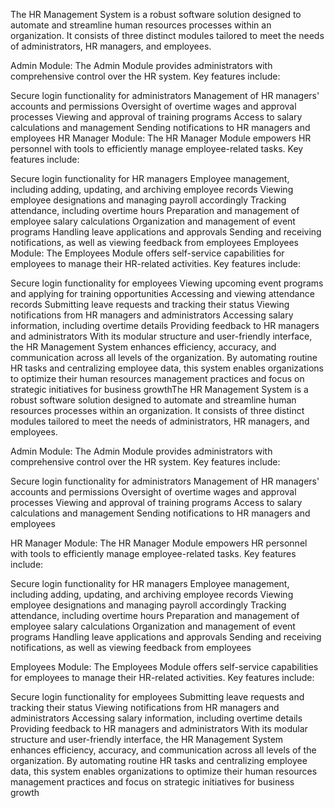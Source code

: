 The HR Management System is a robust software solution designed to automate and streamline human resources processes within an organization. It consists of three distinct modules tailored to meet the needs of administrators, HR managers, and employees.

Admin Module:
The Admin Module provides administrators with comprehensive control over the HR system. Key features include:

Secure login functionality for administrators
Management of HR managers' accounts and permissions
Oversight of overtime wages and approval processes
Viewing and approval of training programs
Access to salary calculations and management
Sending notifications to HR managers and employees
HR Manager Module:
The HR Manager Module empowers HR personnel with tools to efficiently manage employee-related tasks. Key features include:

Secure login functionality for HR managers
Employee management, including adding, updating, and archiving employee records
Viewing employee designations and managing payroll accordingly
Tracking attendance, including overtime hours
Preparation and management of employee salary calculations
Organization and management of event programs
Handling leave applications and approvals
Sending and receiving notifications, as well as viewing feedback from employees
Employees Module:
The Employees Module offers self-service capabilities for employees to manage their HR-related activities. Key features include:

Secure login functionality for employees
Viewing upcoming event programs and applying for training opportunities
Accessing and viewing attendance records
Submitting leave requests and tracking their status
Viewing notifications from HR managers and administrators
Accessing salary information, including overtime details
Providing feedback to HR managers and administrators
With its modular structure and user-friendly interface, the HR Management System enhances efficiency, accuracy, and communication across all levels of the organization. By automating routine HR tasks and centralizing employee data, this system enables organizations to optimize their human resources management practices and focus on strategic initiatives for business growthThe HR Management System is a robust software solution designed to automate and streamline human resources processes within an organization. It consists of three distinct modules tailored to meet the needs of administrators, HR managers, and employees.

Admin Module:
The Admin Module provides administrators with comprehensive control over the HR system. Key features include:

Secure login functionality for administrators
Management of HR managers' accounts and permissions
Oversight of overtime wages and approval processes
Viewing and approval of training programs
Access to salary calculations and management
Sending notifications to HR managers and employees

HR Manager Module:
The HR Manager Module empowers HR personnel with tools to efficiently manage employee-related tasks. Key features include:

Secure login functionality for HR managers
Employee management, including adding, updating, and archiving employee records
Viewing employee designations and managing payroll accordingly
Tracking attendance, including overtime hours
Preparation and management of employee salary calculations
Organization and management of event programs
Handling leave applications and approvals
Sending and receiving notifications, as well as viewing feedback from employees

Employees Module:
The Employees Module offers self-service capabilities for employees to manage their HR-related activities. Key features include:

Secure login functionality for employees
Submitting leave requests and tracking their status
Viewing notifications from HR managers and administrators
Accessing salary information, including overtime details
Providing feedback to HR managers and administrators
With its modular structure and user-friendly interface, the HR Management System enhances efficiency, accuracy, and communication across all levels of the organization. By automating routine HR tasks and centralizing employee data, this system enables organizations to optimize their human resources management practices and focus on strategic initiatives for business growth
